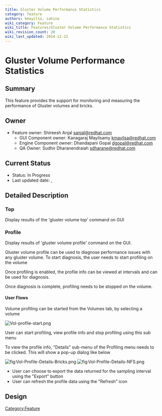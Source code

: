 ```yaml
---
title: Gluster Volume Performance Statistics
category: feature
authors: kmayilsa, sahina
wiki_category: Feature
wiki_title: Features/Gluster Volume Performance Statistics
wiki_revision_count: 20
wiki_last_updated: 2014-12-22
---
```


# Gluster Volume Performance Statistics

## Summary

This feature provides the support for monitoring and measuring the performance of Gluster volumes and bricks.

## Owner

*   Feature owner: Shireesh Anjal <sanjal@redhat.com>
    -   GUI Component owner: Kanagaraj Mayilsamy <kmayilsa@redhat.com>
    -   Engine Component owner: Dhandapani Gopal <dgopal@redhat.com>
    -   QA Owner: Sudhir Dharanendraiah <sdharane@redhat.com>

## Current Status

*   Status: In Progress
*   Last updated date: ,

## Detailed Description

### Top

Display results of the 'gluster volume top' command on GUI

### Profile

Display results of 'gluster volume profile' command on the GUI.

Gluster volume profile can be used to diagnose performance issues with any gluster volume. To start diagnosis, the user needs to start profiling on the volume

Once profiling is enabled, the profile info can be viewed at intervals and can be used for diagnosis.

Once diagnosis is complete, profiling needs to be stopped on the volume.

#### User Flows

Volume profiling can be started from the Volumes tab, by selecting a volume

![](Vol-profile-start.png "Vol-profile-start.png")

User can start profiling, view profile info and stop profiling using this sub menu

To view the profile info, "Details" sub-menu of the Profiling menu needs to be clicked. This will show a pop-up dialog like below

![](Vol-Profile-Details-Bricks.png "fig:Vol-Profile-Details-Bricks.png") ![](Vol-Profile-Details-NFS.png "fig:Vol-Profile-Details-NFS.png")

*   User can choose to export the data returned for the sampling interval using the "Export" button
*   User can refresh the profile data using the "Refresh" icon

## Design

<Category:Feature>
